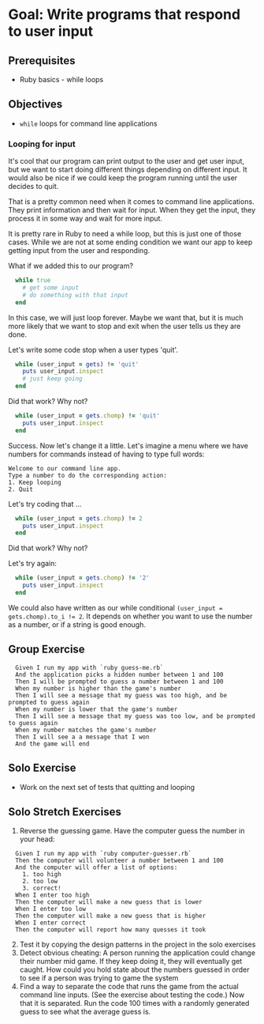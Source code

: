 # Goal: Write programs that respond to user input

## Prerequisites
* Ruby basics - while loops

## Objectives

* `while` loops for command line applications

### Looping for input

It's cool that our program can print output to the user and get user input,
but we want to start doing different things depending on different input.
It would also be nice if we could keep the program running until the user
decides to quit.

That is a pretty common need when it comes to command line applications. They
print information and then wait for input. When they get the input, they process
it in some way and wait for more input.

It is pretty rare in Ruby to need a while loop, but this is just one of those
cases. While we are not at some ending condition we want our app to keep getting
input from the user and responding.

What if we added this to our program?

```ruby
  while true
    # get some input
    # do something with that input
  end
```

In this case, we will just loop forever. Maybe we want that, but it is much
more likely that we want to stop and exit when the user tells us they are done.

Let's write some code stop when a user types 'quit'.

```ruby
  while (user_input = gets) != 'quit'
    puts user_input.inspect
    # just keep going
  end
```

Did that work? Why not?

```ruby
  while (user_input = gets.chomp) != 'quit'
    puts user_input.inspect
  end
```

Success. Now let's change it a little. Let's imagine a menu where we have numbers
for commands instead of having to type full words:

```plain
Welcome to our command line app.
Type a number to do the corresponding action:
1. Keep looping
2. Quit
```

Let's try coding that ...

```ruby
  while (user_input = gets.chomp) != 2
    puts user_input.inspect
  end
```

Did that work? Why not?

Let's try again:

```ruby
  while (user_input = gets.chomp) != '2'
    puts user_input.inspect
  end
```

We could also have written as our while conditional `(user_input = gets.chomp).to_i != 2`. It
depends on whether you want to use the number as a number, or if a string is good enough.


## Group Exercise

```gherkin
  Given I run my app with `ruby guess-me.rb`
  And the application picks a hidden number between 1 and 100
  Then I will be prompted to guess a number between 1 and 100
  When my number is higher than the game's number
  Then I will see a message that my guess was too high, and be prompted to guess again
  When my number is lower that the game's number
  Then I will see a message that my guess was too low, and be prompted to guess again
  When my number matches the game's number
  Then I will see a a message that I won
  And the game will end
```

## Solo Exercise
* Work on the next set of tests that quitting and looping

## Solo Stretch Exercises
1. Reverse the guessing game. Have the computer guess the number in your head:
```gherkin
  Given I run my app with `ruby computer-guesser.rb`
  Then the computer will volunteer a number between 1 and 100
  And the computer will offer a list of options:
    1. too high
    2. too low
    3. correct!
  When I enter too high
  Then the computer will make a new guess that is lower
  When I enter too low
  Then the computer will make a new guess that is higher
  When I enter correct
  Then the computer will report how many quesses it took
```
2. Test it by copying the design patterns in the project in the solo exercises
3. Detect obvious cheating: A person running the application could change their
number mid game. If they keep doing it, they will eventually get caught. How could
you hold state about the numbers guessed in order to see if a person was trying
to game the system
4. Find a way to separate the code that runs the game from the actual command line
inputs. (See the exercise about testing the code.) Now that it is separated. Run
the code 100 times with a randomly generated guess to see what the average guess
is.
